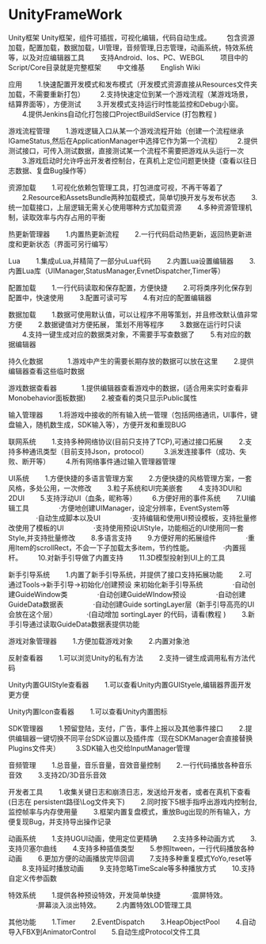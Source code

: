 # UnityFrameWork
Unity框架
Unity框架，组件可插拔，可视化编辑，代码自动生成。
　　包含资源加载，配置加载，数据加载，UI管理，音频管理,日志管理，动画系统，特效系统等，以及对应编辑器工具
　　支持Android、Ios、PC、WEBGL
　　项目中的Script/Core目录就是完整框架
　　中文维基
　　English Wiki

应用
　　1.快速配置开发模式和发布模式（开发模式资源直接从Resources文件夹加载，不需要重新打包）
　　2.支持快速定位到某一个游戏流程（某游戏场景，结算界面等），方便测试
　　3.开发模式支持运行时性能监控和Debug小窗。
　　4.提供Jenkins自动化打包接口ProjectBuildService (打包教程 )  　

游戏流程管理
　　1.游戏逻辑入口从某一个游戏流程开始（创建一个流程继承IGameStatus,然后在ApplicationManager中选择它作为第一个流程）
　　2.提供测试接口，可传入测试数据，直接测试某一个流程不需要把游戏从头运行一次
　　3.游戏启动时允许呼出开发者控制台，在真机上定位问题更快捷（查看以往日志数据、复盘Bug操作等）

资源加载
　　1.可视化依赖包管理工具，打包进度可视，不再干等着了
　　2.Resource和AssetsBundle两种加载模式，简单切换开发与发布状态
　　3.统一加载接口，上层逻辑无需关心使用哪种方式加载资源
　　4.多种资源管理机制，读取效率与内存占用的平衡

热更新管理器
　　1.内置热更新流程
　　2.一行代码启动热更新，返回热更新进度和更新状态（界面可另行编写）

Lua
　　1.集成uLua,并精简了一部分uLua代码
　　2.内置Lua设置编辑器
　　3.内置Lua库（UIManager,StatusManager,EvnetDispatcher,Timer等）

配置加载
　　1.一行代码读取和保存配置，方便快捷
　　2.可将类序列化保存到配置中，快速使用
　　3.配置可读可写
　　4.有对应的配置编辑器
　　

数据加载
　　1.数据可使用默认值，可以让程序不用等策划，并且修改默认值非常方便
　　2.数据键值对方便拓展， 策划不用等程序
　　3.数据在运行时只读
　　4.支持一键生成对应的数据类对象，不需要手写查数据了
　　5.有对应的数据编辑器

持久化数据 　
　　1.游戏中产生的需要长期存放的数据可以放在这里
　　2.提供编辑器查看这些临时数据

游戏数据查看器 　
　　1.提供编辑器查看游戏中的数据，(适合用来实时查看非Monobehavior面板数据)
　　2.被查看的类只显示Public属性

输入管理器
　　1.将游戏中接收的所有输入统一管理（包括网络通讯，UI事件，键盘输入，随机数生成，SDK输入等），方便开发和重现BUG

联网系统
　　1.支持多种网络协议(目前只支持了TCP),可通过接口拓展
　　2.支持多种通讯类型（目前支持Json，protocol）
　　3.派发连接事件（成功、失败、断开等）
　　4.所有网络事件通过输入管理器管理

UI系统
　　1.方便快捷的多语言管理方案
　　2.方便快捷的风格管理方案，一套风格，多处公用，一次修改
　　3.粒子系统和UI完美嵌套
　　4.支持3DUI和2DUI
　　5.支持浮动UI（血条，昵称等）
　　6.方便好用的事件系统
　　7.UI编辑工具
　　　　·方便地创建UIManager，设定分辨率，EventSystem等
　　　　·自动生成脚本以及UI
　　　　·支持编辑和使用UI预设模板，支持批量修改使用了模板的UI
　　　　·支持使用预设UIStyle，功能相近的UI使用同一套Style,并支持批量修改
　　8.多语言支持
　　9.方便好用的拓展组件
　　　　·重用Item的scrollRect，不会一下子加载太多item，节约性能。
　　　　·内置摇杆。
　　10.对新手引导做了内置支持
　　11.3D模型投射到UI上的工具

新手引导系统
　　1.内置了新手引导系统，并提供了接口支持拓展功能
　　2.可通过Tools->新手引导->初始化/创建预设 来初始化新手引导系统
　　　　·自动创建GuideWindow类
　　　　·自动创建GuideWIndow预设
　　　　·自动创建GuideData数据表
　　　　·自动创建Guide sortingLayer层（新手引导高亮的UI会放在这个层）
　　　　·(自动增加 sortingLayer 的代码，请看(教程 )
　　3.新手引导通过读取GuideData数据表提供功能
　

游戏对象管理器
　　1.方便加载游戏对象
　　2.内置对象池

反射查看器
　　1.可以浏览Unity的私有方法
　　2.支持一键生成调用私有方法代码

Unity内置GUIStyle查看器
　　1.可以查看Unity内置GUIStyele,编辑器界面开发更方便

Unity内置Icon查看器
　　1.可以查看Unity内置图标

SDK管理器
　　1.预留登陆，支付，广告，事件上报以及其他事件接口
　　2.提供编辑器一键切换不同平台SDK设置以及插件库（现在SDKManager会直接替换Plugins文件夹）
　　3.SDK输入也交给InputManager管理

音频管理
　　1.总音量，音乐音量，音效音量控制
　　2.一行代码播放各种音乐音效
　　3.支持2D/3D音乐音效
　　

开发者工具
　　1.收集关键日志和崩溃日志，发送给开发者，或者在真机下查看(日志在 persistent路径\Log文件夹下)
　　2.同时按下5根手指呼出游戏内控制台,监控帧率与内存使用量
　　3.框架内置复盘模式，重放Bug出现的所有输入，方便复现Bug，并支持导出操作记录
　　

动画系统
　　1.支持UGUI动画，使用定位更精确
　　2.支持多种动画方式
　　3.支持贝塞尔曲线
　　4.支持多种插值类型
　　5.参照Itween，一行代码播放各种动画
　　6.更加方便的动画播放完毕回调
　　7.支持多种重复模式YoYo,reset等
　　8.支持延时播放动画
　　9.支持忽略TimeScale等多种播放方式
　　10.支持自定义传参函数

特效系统
　　1.提供各种预设特效，开发简单快捷
　　　　·震屏特效。
　　　　·屏幕淡入淡出特效。
　　2.内置特效LOD管理工具

其他功能
　　1.Timer
　　2.EventDispatch
　　3.HeapObjectPool
　　4.自动导入FBX到AnimatorControl
　　5.自动生成Protocol文件工具  
